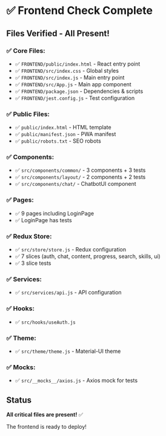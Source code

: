 # ✅ Frontend Check Complete

## Files Verified - All Present!

### ✅ Core Files:
- ✅ `FRONTEND/public/index.html` - React entry point
- ✅ `FRONTEND/src/index.css` - Global styles
- ✅ `FRONTEND/src/index.js` - Main entry point
- ✅ `FRONTEND/src/App.js` - Main app component
- ✅ `FRONTEND/package.json` - Dependencies & scripts
- ✅ `FRONTEND/jest.config.js` - Test configuration

### ✅ Public Files:
- ✅ `public/index.html` - HTML template
- ✅ `public/manifest.json` - PWA manifest
- ✅ `public/robots.txt` - SEO robots

### ✅ Components:
- ✅ `src/components/common/` - 3 components + 3 tests
- ✅ `src/components/layout/` - 2 components + 2 tests
- ✅ `src/components/chat/` - ChatbotUI component

### ✅ Pages:
- ✅ 9 pages including LoginPage
- ✅ LoginPage has tests

### ✅ Redux Store:
- ✅ `src/store/store.js` - Redux configuration
- ✅ 7 slices (auth, chat, content, progress, search, skills, ui)
- ✅ 3 slice tests

### ✅ Services:
- ✅ `src/services/api.js` - API configuration

### ✅ Hooks:
- ✅ `src/hooks/useAuth.js`

### ✅ Theme:
- ✅ `src/theme/theme.js` - Material-UI theme

### ✅ Mocks:
- ✅ `src/__mocks__/axios.js` - Axios mock for tests

## Status

**All critical files are present!** ✅

The frontend is ready to deploy!

